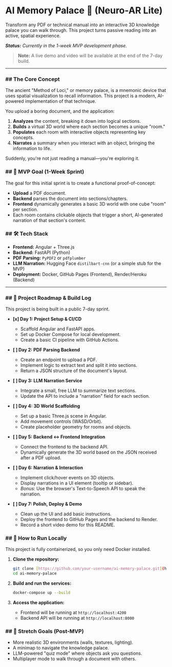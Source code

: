 # AI Memory Palace 🏰 (Neuro-AR Lite)

Transform any PDF or technical manual into an interactive 3D knowledge palace you can walk through. This project turns passive reading into an active, spatial experience.

_**Status:** Currently in the 1-week MVP development phase._

> **Note:** A live demo and video will be available at the end of the 7-day build.

---

### ## The Core Concept

The ancient "Method of Loci," or memory palace, is a mnemonic device that uses spatial visualization to recall information. This project is a modern, AI-powered implementation of that technique.

You upload a boring document, and the application:
1.  **Analyzes** the content, breaking it down into logical sections.
2.  **Builds** a virtual 3D world where each section becomes a unique "room."
3.  **Populates** each room with interactive objects representing key concepts.
4.  **Narrates** a summary when you interact with an object, bringing the information to life.

Suddenly, you're not just reading a manual—you're exploring it.

### ## 🎯 MVP Goal (1-Week Sprint)

The goal for this initial sprint is to create a functional proof-of-concept:
* **Upload** a PDF document.
* **Backend** parses the document into sections/chapters.
* **Frontend** dynamically generates a basic 3D world with one cube "room" per section.
* Each room contains clickable objects that trigger a short, AI-generated narration of that section's content.

### ## 🛠️ Tech Stack

* **Frontend:** Angular + Three.js
* **Backend:** FastAPI (Python)
* **PDF Parsing:** `PyPDF2` or `pdfplumber`
* **LLM Narration:** Hugging Face `distilbart-cnn` (or a simple stub for the MVP)
* **Deployment:** Docker, GitHub Pages (Frontend), Render/Heroku (Backend)

---

### ## 📅 Project Roadmap & Build Log

This project is being built in a public 7-day sprint.

* **[x] Day 1: Project Setup & CI/CD**
    * Scaffold Angular and FastAPI apps.
    * Set up Docker Compose for local development.
    * Create a basic CI pipeline with GitHub Actions.

* **[ ] Day 2: PDF Parsing Backend**
    * Create an endpoint to upload a PDF.
    * Implement logic to extract text and split it into sections.
    * Return a JSON structure of the document's layout.

* **[ ] Day 3: LLM Narration Service**
    * Integrate a small, free LLM to summarize text sections.
    * Update the API to include a "narration" field for each section.

* **[ ] Day 4: 3D World Scaffolding**
    * Set up a basic Three.js scene in Angular.
    * Add movement controls (WASD/Orbit).
    * Create placeholder geometry for rooms and objects.

* **[ ] Day 5: Backend ↔ Frontend Integration**
    * Connect the frontend to the backend API.
    * Dynamically generate the 3D world based on the JSON received after a PDF upload.

* **[ ] Day 6: Narration & Interaction**
    * Implement click/hover events on 3D objects.
    * Display narrations in a UI element (tooltip or sidebar).
    * *Bonus:* Use the browser's Text-to-Speech API to speak the narration.

* **[ ] Day 7: Polish, Deploy & Demo**
    * Clean up the UI and add basic instructions.
    * Deploy the frontend to GitHub Pages and the backend to Render.
    * Record a short video demo for this README.

### ## 🚀 How to Run Locally

This project is fully containerized, so you only need Docker installed.

1.  **Clone the repository:**
    ```bash
    git clone [https://github.com/your-username/ai-memory-palace.git](https://github.com/your-username/ai-memory-palace.git)
    cd ai-memory-palace
    ```

2.  **Build and run the services:**
    ```bash
    docker-compose up --build
    ```

3.  **Access the application:**
    * Frontend will be running at `http://localhost:4200`
    * Backend API will be running at `http://localhost:8000`

### ## 🌟 Stretch Goals (Post-MVP)

* More realistic 3D environments (walls, textures, lighting).
* A minimap to navigate the knowledge palace.
* LLM-powered "quiz mode" where objects ask you questions.
* Multiplayer mode to walk through a document with others.
